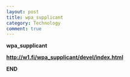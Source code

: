 ```yaml
---
layout: post
title: wpa_supplicant
category: Technology
comment: true
---
```


**wpa_supplicant**

**http://w1.fi/wpa_supplicant/devel/index.html**

**END**
